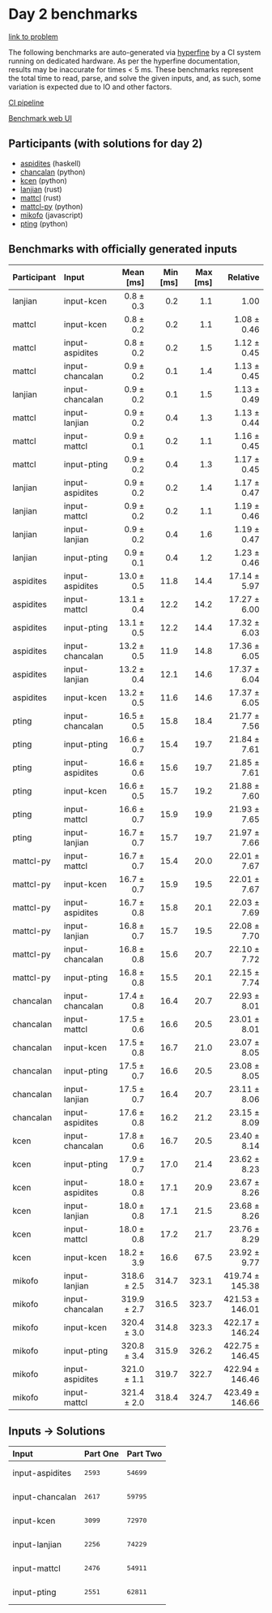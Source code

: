 # Day 2 benchmarks

[link to problem](https://adventofcode.com/2023/day/2)

The following benchmarks are auto-generated via
[hyperfine](https://github.com/sharkdp/hyperfine) by a CI system running on
dedicated hardware. As per the hyperfine documentation, results may be
inaccurate for times < 5 ms. These benchmarks represent the total time to read,
parse, and solve the given inputs, and, as such, some variation is expected due
to IO and other factors.

[CI pipeline](http://ci.papercode.net:8080/teams/main/pipelines/aoc2023)

[Benchmark web UI](https://aoc.ancalagon.black)


## Participants (with solutions for day 2)

- [aspidites](https://github.com/aspidites/aoc2023) (haskell)
- [chancalan](https://github.com/chancalan/aoc2023) (python)
- [kcen](https://github.com/kcen/aoc2023) (python)
- [lanjian](https://github.com/lanjian/aoc-2023) (rust)
- [mattcl](https://github.com/mattcl/aoc2023) (rust)
- [mattcl-py](https://github.com/mattcl/aoc2023-py) (python)
- [mikofo](https://github.com/mikofo/advent-of-code-2023) (javascript)
- [pting](https://github.com/pting/aoc2023) (python)


## Benchmarks with officially generated inputs

| Participant | Input | Mean [ms] | Min [ms] | Max [ms] | Relative |
|:---|:---|---:|---:|---:|---:|
| lanjian | input-kcen | 0.8 ± 0.3 | 0.2 | 1.1 | 1.00 |
| mattcl | input-kcen | 0.8 ± 0.2 | 0.2 | 1.1 | 1.08 ± 0.46 |
| mattcl | input-aspidites | 0.8 ± 0.2 | 0.2 | 1.5 | 1.12 ± 0.45 |
| mattcl | input-chancalan | 0.9 ± 0.2 | 0.1 | 1.4 | 1.13 ± 0.45 |
| lanjian | input-chancalan | 0.9 ± 0.2 | 0.1 | 1.5 | 1.13 ± 0.49 |
| mattcl | input-lanjian | 0.9 ± 0.2 | 0.4 | 1.3 | 1.13 ± 0.44 |
| mattcl | input-mattcl | 0.9 ± 0.1 | 0.2 | 1.1 | 1.16 ± 0.45 |
| mattcl | input-pting | 0.9 ± 0.2 | 0.4 | 1.3 | 1.17 ± 0.45 |
| lanjian | input-aspidites | 0.9 ± 0.2 | 0.2 | 1.4 | 1.17 ± 0.47 |
| lanjian | input-mattcl | 0.9 ± 0.2 | 0.2 | 1.1 | 1.19 ± 0.46 |
| lanjian | input-lanjian | 0.9 ± 0.2 | 0.4 | 1.6 | 1.19 ± 0.47 |
| lanjian | input-pting | 0.9 ± 0.1 | 0.4 | 1.2 | 1.23 ± 0.46 |
| aspidites | input-aspidites | 13.0 ± 0.5 | 11.8 | 14.4 | 17.14 ± 5.97 |
| aspidites | input-mattcl | 13.1 ± 0.4 | 12.2 | 14.2 | 17.27 ± 6.00 |
| aspidites | input-pting | 13.1 ± 0.5 | 12.2 | 14.4 | 17.32 ± 6.03 |
| aspidites | input-chancalan | 13.2 ± 0.5 | 11.9 | 14.8 | 17.36 ± 6.05 |
| aspidites | input-lanjian | 13.2 ± 0.4 | 12.1 | 14.6 | 17.37 ± 6.04 |
| aspidites | input-kcen | 13.2 ± 0.5 | 11.6 | 14.6 | 17.37 ± 6.05 |
| pting | input-chancalan | 16.5 ± 0.5 | 15.8 | 18.4 | 21.77 ± 7.56 |
| pting | input-pting | 16.6 ± 0.7 | 15.4 | 19.7 | 21.84 ± 7.61 |
| pting | input-aspidites | 16.6 ± 0.6 | 15.6 | 19.7 | 21.85 ± 7.61 |
| pting | input-kcen | 16.6 ± 0.5 | 15.7 | 19.2 | 21.88 ± 7.60 |
| pting | input-mattcl | 16.6 ± 0.7 | 15.9 | 19.9 | 21.93 ± 7.65 |
| pting | input-lanjian | 16.7 ± 0.7 | 15.7 | 19.7 | 21.97 ± 7.66 |
| mattcl-py | input-mattcl | 16.7 ± 0.7 | 15.4 | 20.0 | 22.01 ± 7.67 |
| mattcl-py | input-kcen | 16.7 ± 0.7 | 15.9 | 19.5 | 22.01 ± 7.67 |
| mattcl-py | input-aspidites | 16.7 ± 0.8 | 15.8 | 20.1 | 22.03 ± 7.69 |
| mattcl-py | input-lanjian | 16.8 ± 0.7 | 15.7 | 19.5 | 22.08 ± 7.70 |
| mattcl-py | input-chancalan | 16.8 ± 0.8 | 15.6 | 20.7 | 22.10 ± 7.72 |
| mattcl-py | input-pting | 16.8 ± 0.8 | 15.5 | 20.1 | 22.15 ± 7.74 |
| chancalan | input-chancalan | 17.4 ± 0.8 | 16.4 | 20.7 | 22.93 ± 8.01 |
| chancalan | input-mattcl | 17.5 ± 0.6 | 16.6 | 20.5 | 23.01 ± 8.01 |
| chancalan | input-kcen | 17.5 ± 0.8 | 16.7 | 21.0 | 23.07 ± 8.05 |
| chancalan | input-pting | 17.5 ± 0.7 | 16.6 | 20.5 | 23.08 ± 8.05 |
| chancalan | input-lanjian | 17.5 ± 0.7 | 16.4 | 20.7 | 23.11 ± 8.06 |
| chancalan | input-aspidites | 17.6 ± 0.8 | 16.2 | 21.2 | 23.15 ± 8.09 |
| kcen | input-chancalan | 17.8 ± 0.6 | 16.7 | 20.5 | 23.40 ± 8.14 |
| kcen | input-pting | 17.9 ± 0.7 | 17.0 | 21.4 | 23.62 ± 8.23 |
| kcen | input-aspidites | 18.0 ± 0.8 | 17.1 | 20.9 | 23.67 ± 8.26 |
| kcen | input-lanjian | 18.0 ± 0.8 | 17.1 | 21.5 | 23.68 ± 8.26 |
| kcen | input-mattcl | 18.0 ± 0.8 | 17.2 | 21.7 | 23.76 ± 8.29 |
| kcen | input-kcen | 18.2 ± 3.9 | 16.6 | 67.5 | 23.92 ± 9.77 |
| mikofo | input-lanjian | 318.6 ± 2.5 | 314.7 | 323.1 | 419.74 ± 145.38 |
| mikofo | input-chancalan | 319.9 ± 2.7 | 316.5 | 323.7 | 421.53 ± 146.01 |
| mikofo | input-kcen | 320.4 ± 3.0 | 314.8 | 323.3 | 422.17 ± 146.24 |
| mikofo | input-pting | 320.8 ± 3.4 | 315.9 | 326.2 | 422.75 ± 146.45 |
| mikofo | input-aspidites | 321.0 ± 1.1 | 319.7 | 322.7 | 422.94 ± 146.46 |
| mikofo | input-mattcl | 321.4 ± 2.0 | 318.4 | 324.7 | 423.49 ± 146.66 |


## Inputs -> Solutions

| Input | Part One | Part Two |
|:---|:---|:---|
|input-aspidites|<pre>2593</pre>|<pre>54699</pre>|
|input-chancalan|<pre>2617</pre>|<pre>59795</pre>|
|input-kcen|<pre>3099</pre>|<pre>72970</pre>|
|input-lanjian|<pre>2256</pre>|<pre>74229</pre>|
|input-mattcl|<pre>2476</pre>|<pre>54911</pre>|
|input-pting|<pre>2551</pre>|<pre>62811</pre>|